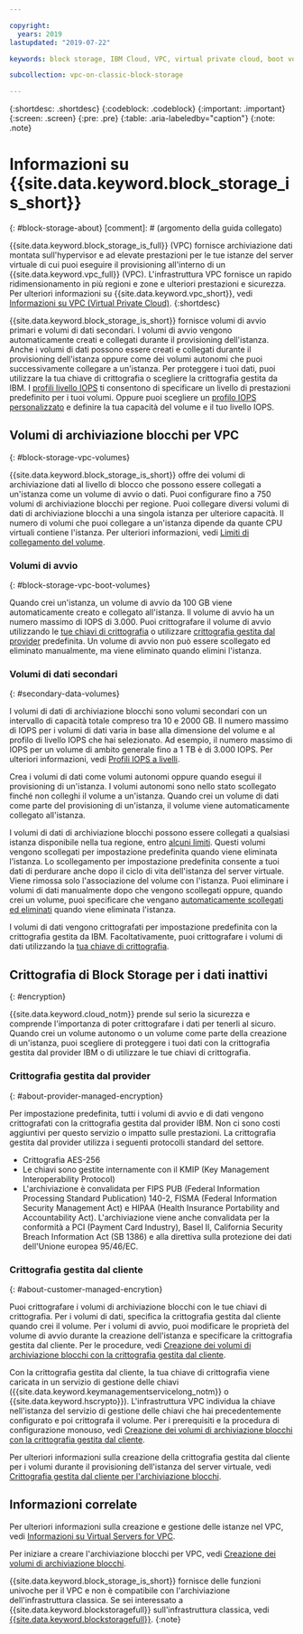 ```yaml
---

copyright:
  years: 2019
lastupdated: "2019-07-22"

keywords: block storage, IBM Cloud, VPC, virtual private cloud, boot volume, data volume, volume, data storage, virtual server instance, instance, IOPS, HPCS, Key Protect

subcollection: vpc-on-classic-block-storage

---
```

{:shortdesc: .shortdesc}
{:codeblock: .codeblock}
{:important: .important}
{:screen: .screen}
{:pre: .pre}
{:table: .aria-labeledby="caption"}
{:note: .note}

# Informazioni su {{site.data.keyword.block_storage_is_short}}
{: #block-storage-about}
[comment]: # (argomento della guida collegato)

{{site.data.keyword.block_storage_is_full}} (VPC) fornisce archiviazione dati montata sull'hypervisor e ad elevate prestazioni per le tue istanze del server virtuale di cui puoi eseguire il provisioning all'interno di un {{site.data.keyword.vpc_full}} (VPC). L'infrastruttura VPC fornisce un rapido ridimensionamento in più regioni e zone e ulteriori prestazioni e sicurezza. Per ulteriori informazioni su {{site.data.keyword.vpc_short}}, vedi [Informazioni su VPC (Virtual Private Cloud)](/docs/vpc-on-classic?topic=vpc-on-classic-about).
{:shortdesc}

{{site.data.keyword.block_storage_is_short}} fornisce volumi di avvio primari e volumi di dati secondari. I volumi di avvio vengono automaticamente creati e collegati durante il provisioning dell'istanza. Anche i volumi di dati possono essere creati e collegati durante il provisioning dell'istanza oppure come dei volumi autonomi che puoi successivamente collegare a un'istanza. Per proteggere i tuoi dati, puoi utilizzare la tua chiave di crittografia o scegliere la crittografia gestita da IBM. I [profili livello IOPS](/docs/vpc-on-classic-block-storage?topic=vpc-on-classic-block-storage-block-storage-profiles#tiers) ti consentono di specificare un livello di prestazioni predefinito per i tuoi volumi. Oppure puoi scegliere un [profilo IOPS personalizzato](/docs/vpc-on-classic-block-storage?topic=vpc-on-classic-block-storage-block-storage-profiles#custom) e definire la tua capacità del volume e il tuo livello IOPS.

## Volumi di archiviazione blocchi per VPC
{: #block-storage-vpc-volumes}

{{site.data.keyword.block_storage_is_short}} offre dei volumi di archiviazione dati al livello di blocco che possono essere collegati a un'istanza come un volume di avvio o dati. Puoi configurare fino a 750 volumi di archiviazione blocchi per regione. Puoi collegare diversi volumi di dati di archiviazione blocchi a una singola istanza per ulteriore capacità. Il numero di volumi che puoi collegare a un'istanza dipende da quante CPU virtuali contiene l'istanza. Per ulteriori informazioni, vedi [Limiti di collegamento del volume](/docs/vpc-on-classic-block-storage?topic=vpc-on-classic-block-storage-attaching-block-storage#vol-attach-limits).

### Volumi di avvio
{: #block-storage-vpc-boot-volumes}

Quando crei un'istanza, un volume di avvio da 100 GB viene automaticamente creato e collegato all'istanza. Il volume di avvio ha un numero massimo di IOPS di 3.000. Puoi crittografare il volume di avvio utilizzando le [tue chiavi di crittografia](#about-customer-managed-encrytion) o utilizzare [crittografia gestita dal provider](#about-provider-managed-encryption) predefinita. Un volume di avvio non può essere scollegato ed eliminato manualmente, ma viene eliminato quando elimini l'istanza.

### Volumi di dati secondari
{: #secondary-data-volumes}

I volumi di dati di archiviazione blocchi sono volumi secondari con un intervallo di capacità totale compreso tra 10 e 2000 GB. Il numero massimo di IOPS per i volumi di dati varia in base alla dimensione del volume e al profilo di livello IOPS che hai selezionato. Ad esempio, il numero massimo di IOPS per un volume di ambito generale fino a 1 TB è di 3.000 IOPS. Per ulteriori informazioni, vedi [Profili IOPS a livelli](/docs/vpc-on-classic-block-storage?topic=vpc-on-classic-block-storage-block-storage-profiles#tiers).

Crea i volumi di dati come volumi autonomi oppure quando esegui il provisioning di un'istanza. I volumi autonomi sono nello stato scollegato finché non colleghi il volume a un'istanza. Quando crei un volume di dati come parte del provisioning di un'istanza, il volume viene automaticamente collegato all'istanza.  

I volumi di dati di archiviazione blocchi possono essere collegati a qualsiasi istanza disponibile nella tua regione, entro [alcuni limiti](/docs/vpc-on-classic-block-storage?topic=vpc-on-classic-block-storage-attaching-block-storage#vol-attach-limits). Questi volumi vengono scollegati per impostazione predefinita quando viene eliminata l'istanza. Lo scollegamento per impostazione predefinita consente a tuoi dati di perdurare anche dopo il ciclo di vita dell'istanza del server virtuale. Viene rimossa solo l'associazione del volume con l'istanza. Puoi eliminare i volumi di dati manualmente dopo che vengono scollegati oppure, quando crei un volume, puoi specificare che vengano [automaticamente scollegati ed eliminati](/docs/vpc-on-classic-block-storage?topic=vpc-on-classic-block-storage-managing-block-storage#auto-delete) quando viene eliminata l'istanza.

I volumi di dati vengono crittografati per impostazione predefinita con la crittografia gestita da IBM. Facoltativamente, puoi crittografare i volumi di dati utilizzando la [tua chiave di crittografia](#about-customer-managed-encrytion).

## Crittografia di Block Storage per i dati inattivi
{: #encryption}

{{site.data.keyword.cloud_notm}} prende sul serio la sicurezza e comprende l'importanza di poter crittografare i dati per tenerli al sicuro. Quando crei un volume autonomo o un volume come parte della creazione di un'istanza, puoi scegliere di proteggere i tuoi dati con la crittografia gestita dal provider IBM o di utilizzare le tue chiavi di crittografia.  

### Crittografia gestita dal provider
{: #about-provider-managed-encryption}

Per impostazione predefinita, tutti i volumi di avvio e di dati vengono crittografati con la crittografia gestita dal provider IBM. Non ci sono costi aggiuntivi per questo servizio o impatto sulle prestazioni. La crittografia gestita dal provider utilizza i seguenti protocolli standard del settore.

* Crittografia AES-256
* Le chiavi sono gestite internamente con il KMIP (Key Management Interoperability Protocol)
* L'archiviazione è convalidata per FIPS PUB (Federal Information Processing Standard Publication) 140-2, FISMA (Federal Information Security Management Act) e HIPAA (Health Insurance Portability and Accountability Act). L'archiviazione viene anche convalidata per la conformità a PCI (Payment Card Industry), Basel II, California Security Breach Information Act (SB 1386) e alla direttiva sulla protezione dei dati dell'Unione europea 95/46/EC.

### Crittografia gestita dal cliente
{: #about-customer-managed-encrytion}

Puoi crittografare i volumi di archiviazione blocchi con le tue chiavi di crittografia. Per i volumi di dati, specifica la crittografia gestita dal cliente quando crei il volume. Per i volumi di avvio, puoi modificare le proprietà del volume di avvio durante la creazione dell'istanza e specificare la crittografia gestita dal cliente. Per le procedure, vedi [Creazione dei volumi di archiviazione blocchi con la crittografia gestita dal cliente](/docs/vpc-on-classic-block-storage?topic=vpc-on-classic-block-storage-block-storage-encryption).

Con la crittografia gestita dal cliente, la tua chiave di crittografia viene caricata in un servizio di gestione delle chiavi ({{site.data.keyword.keymanagementservicelong_notm}} o {{site.data.keyword.hscrypto}}). L'infrastruttura VPC individua la chiave nell'istanza del servizio di gestione delle chiavi che hai precedentemente configurato e poi crittografa il volume. Per i prerequisiti e la procedura di configurazione monouso, vedi [Creazione dei volumi di archiviazione blocchi con la crittografia gestita dal cliente](/docs/vpc-on-classic-block-storage?topic=vpc-on-classic-block-storage-block-storage-encryption).

Per ulteriori informazioni sulla creazione della crittografia gestita dal cliente per i volumi durante il provisioning dell'istanza del server virtuale, vedi [Crittografia gestita dal cliente per l'archiviazione blocchi](/docs/vpc-on-classic-vsi?topic=vpc-on-classic-vsi-storage#customer-managed-encryption-keys).

## Informazioni correlate

Per ulteriori informazioni sulla creazione e gestione delle istanze nel VPC, vedi [Informazioni su Virtual Servers for VPC](/docs/vpc-on-classic-vsi?topic=vpc-on-classic-vsi-virtual-private-cloud#virtual-private-cloud).

Per iniziare a creare l'archiviazione blocchi per VPC, vedi [Creazione dei volumi di archiviazione blocchi](/docs/vpc-on-classic-block-storage?topic=vpc-on-classic-block-storage-creating-block-storage#creating-block-storage).

{{site.data.keyword.block_storage_is_short}} fornisce delle funzioni univoche per il VPC e non è compatibile con l'archiviazione dell'infrastruttura classica. Se sei interessato a {{site.data.keyword.blockstoragefull}} sull'infrastruttura classica, vedi [{{site.data.keyword.blockstoragefull}}](/docs/infrastructure/BlockStorage?topic=BlockStorage-About).
{:note}
